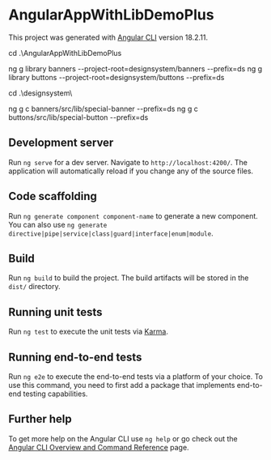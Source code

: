 # AngularAppWithLibDemoPlus

This project was generated with [Angular CLI](https://github.com/angular/angular-cli) version 18.2.11.

cd .\AngularAppWithLibDemoPlus

ng g library banners --project-root=designsystem/banners --prefix=ds
ng g library buttons --project-root=designsystem/buttons --prefix=ds

cd .\designsystem\

ng g c banners/src/lib/special-banner --prefix=ds
ng g c buttons/src/lib/special-button --prefix=ds

## Development server

Run `ng serve` for a dev server. Navigate to `http://localhost:4200/`. The application will automatically reload if you change any of the source files.

## Code scaffolding

Run `ng generate component component-name` to generate a new component. You can also use `ng generate directive|pipe|service|class|guard|interface|enum|module`.

## Build

Run `ng build` to build the project. The build artifacts will be stored in the `dist/` directory.

## Running unit tests

Run `ng test` to execute the unit tests via [Karma](https://karma-runner.github.io).

## Running end-to-end tests

Run `ng e2e` to execute the end-to-end tests via a platform of your choice. To use this command, you need to first add a package that implements end-to-end testing capabilities.

## Further help

To get more help on the Angular CLI use `ng help` or go check out the [Angular CLI Overview and Command Reference](https://angular.dev/tools/cli) page.
